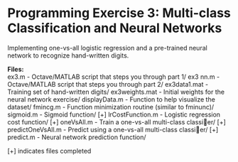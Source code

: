 # Programming Exercise 3: Multi-class Classification and Neural Networks

Implementing one-vs-all logistic regression and a pre-trained neural
network to recognize hand-written digits.

**Files:**\
ex3.m - Octave/MATLAB script that steps you through part 1/
ex3 nn.m - Octave/MATLAB script that steps you through part 2/
ex3data1.mat - Training set of hand-written digits/
ex3weights.mat - Initial weights for the neural network exercise/
displayData.m - Function to help visualize the dataset/
fmincg.m - Function minimization routine (similar to fminunc)/
sigmoid.m - Sigmoid function/
[+] lrCostFunction.m - Logistic regression cost function/
[+] oneVsAll.m - Train a one-vs-all multi-class classier/
[+] predictOneVsAll.m - Predict using a one-vs-all multi-class classier/
[+] predict.m - Neural network prediction function/

[+] indicates files completed
